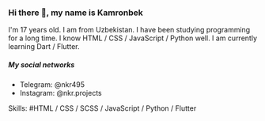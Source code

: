 ### Hi there 👋, my name is Kamronbek
I'm 17 years old. I am from Uzbekistan. I have been studying programming for a long time. I know HTML / CSS / JavaScript / Python well. I am currently learning Dart / Flutter.

##### My social networks
- Telegram: @nkr495
- Instagram: @nkr.projects

Skills: #HTML / CSS / SCSS / JavaScript / Python / Flutter


